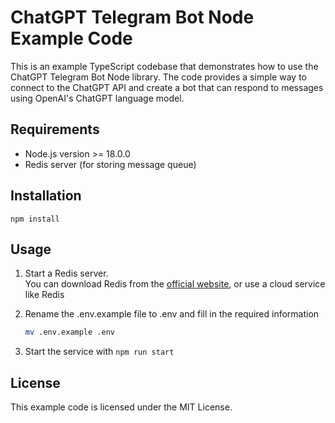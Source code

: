 # ChatGPT Telegram Bot Node Example Code

This is an example TypeScript codebase that demonstrates how to use the ChatGPT Telegram Bot Node library. The code provides a simple way to connect to the ChatGPT API and create a bot that can respond to messages using OpenAI's ChatGPT language model.

## Requirements

- Node.js version >= 18.0.0
- Redis server (for storing message queue)

## Installation

```shell
npm install
```

## Usage

1. Start a Redis server.\
   You can download Redis from the [official website](https://redis.io/download/), or use a cloud service like Redis

2. Rename the .env.example file to .env and fill in the required information
   ```bash
   mv .env.example .env
   ```
3. Start the service with `npm run start`

## License

This example code is licensed under the MIT License.
